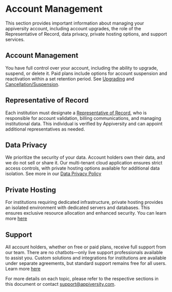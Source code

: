 # Account Management
This section provides important information about managing your appiversity account, including account upgrades, the role of the Representative of Record, data privacy, private hosting options, and support services.

## Account Management  
You have full control over your account, including the ability to upgrade, suspend, or delete it. Paid plans include options for account suspension and reactivation within a set retention period.  See [Upgrading](./upgrading.md) and [Cancellation/Suspension](./cancel.md).

## Representative of Record
Each institution must designate a [Representative of Record](./ror.md), who is responsible for account validation, billing communications, and managing institutional data. This individual is verified by Appiversity and can appoint additional representatives as needed.

## Data Privacy
We prioritize the security of your data. Account holders own their data, and we do not sell or share it. Our multi-tenant cloud application ensures strict access controls, with private hosting options available for additional data isolation.  See more in our [Data Privacy Policy](./data-privacy.md)

## Private Hosting
For institutions requiring dedicated infrastructure, private hosting provides an isolated environment with dedicated servers and databases. This ensures exclusive resource allocation and enhanced security. You can learn more [here](./private-hosting.md)

## Support 
All account holders, whether on free or paid plans, receive full support from our team. There are no chatbots—only live support professionals available to assist you. Custom solutions and integrations for institutions are available under separate agreements, but standard support remains free for all users.  Learn more [here](./support.md)

For more details on each topic, please refer to the respective sections in this document or contact [support@appiversity.com](mailto:support@appiversity.com).

